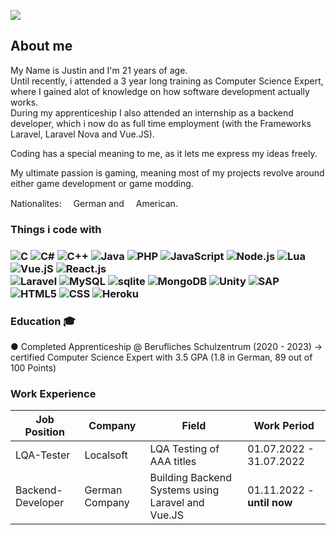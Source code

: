 ![](https://komarev.com/ghpvc/?username=Montrii&color=green)

<h2>About me</h2>

<p>
My Name is Justin and I'm 21 years of age.<br>
Until recently, i attended a 3 year long training as Computer Science Expert,<br>
where I gained alot of knowledge on how software development actually works.<br>
During my apprenticeship I also attended an internship as a backend developer, which i now do as full time employment (with the Frameworks Laravel, Laravel Nova and Vue.JS).

Coding has a special meaning to me, as it lets me express my ideas freely.<br>
  
My ultimate passion is gaming, meaning most of my projects revolve around either game development or game modding.  <br>

Nationalites: <img src="https://img.icons8.com/color/48/null/germany-circular.png" width="15"/>German and <img src="https://img.icons8.com/color/48/null/usa-circular.png" width="15"/>American.<br>
</p>

<h3>Things i code with<h3>

<p>
  <img alt="C" src="https://img.shields.io/badge/C-00599C?style=for-the-badge&logo=c&logoColor=white">
  <img alt="C#" src="https://img.shields.io/badge/C%23-239120?style=for-the-badge&logo=c-sharp&logoColor=white">
  <img alt="C++" src="https://img.shields.io/badge/C%2B%2B-00599C?style=for-the-badge&logo=c%2B%2B&logoColor=white">
  <img alt="Java" src="https://img.shields.io/badge/Java-ED8B00?style=for-the-badge&logo=java&logoColor=white">
  <img alt="PHP" src="https://img.shields.io/badge/PHP-777BB4?style=for-the-badge&logo=php&logoColor=white">
  <img alt="JavaScript" src="https://img.shields.io/badge/JavaScript-323330?style=for-the-badge&logo=javascript&logoColor=F7DF1E">
  <img alt="Node.js" src="https://img.shields.io/badge/Node.js-43853D?style=for-the-badge&logo=node.js&logoColor=white">
  <img alt="Lua" src="https://img.shields.io/badge/Lua-2C2D72?style=for-the-badge&logo=lua&logoColor=white">
  <img alt="Vue.jS" src="https://img.shields.io/badge/Vue.js-35495E?style=for-the-badge&logo=vue.js&logoColor=4FC08D">
  <img alt="React.js" src="https://img.shields.io/badge/React-20232A?style=for-the-badge&logo=react&logoColor=61DAFB"><br>
  <img alt="Laravel" src="https://img.shields.io/badge/Laravel-FF2D20?style=for-the-badge&logo=laravel&logoColor=white">
  <img alt="MySQL" src="https://img.shields.io/badge/MySQL-00000F?style=for-the-badge&logo=mysql&logoColor=white">
  <img alt="sqlite" src="https://img.shields.io/badge/SQLite-07405E?style=for-the-badge&logo=sqlite&logoColor=white">
  <img alt="MongoDB" src="https://img.shields.io/badge/MongoDB-4EA94B?style=for-the-badge&logo=mongodb&logoColor=white">
  <img alt="Unity" src="https://img.shields.io/badge/Unity-100000?style=for-the-badge&logo=unity&logoColor=white">
  <img alt="SAP" src="https://img.shields.io/badge/SAP-0FAAFF?style=for-the-badge&logo=sap&logoColor=white">
  <img alt="HTML5" src="https://img.shields.io/badge/HTML5-E34F26?style=for-the-badge&logo=html5&logoColor=white">
  <img alt="CSS" src="https://img.shields.io/badge/CSS-239120?&style=for-the-badge&logo=css3&logoColor=white">
  <img alt="Heroku" src="https://img.shields.io/badge/Heroku-430098?style=for-the-badge&logo=heroku&logoColor=white">
</p>

<h3>Education 🎓</h3>
  <p>● Completed Apprenticeship @ Berufliches Schulzentrum  (2020 - 2023) -> certified Computer Science Expert with 3.5 GPA (1.8 in German, 89 out of 100 Points)
    
    
    
  <h3>Work Experience</h3>
  
  
| Job Position                 | Company            | Field                        | Work Period                |
| ---------------------------- | ------------------ | ---------------------------- | -------------------------- |
| LQA-Tester                   | Localsoft          | LQA Testing of AAA titles    | 01.07.2022 - 31.07.2022 |
| Backend-Developer            | German Company    | Building Backend Systems using Laravel and Vue.JS        | 01.11.2022 - **until now**    |
